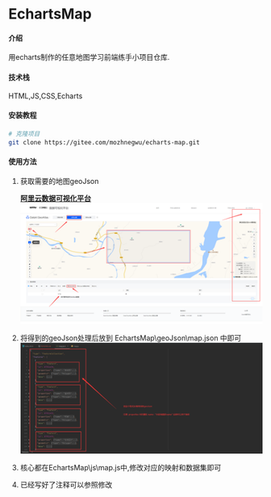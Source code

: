 # EchartsMap

#### 介绍
用echarts制作的任意地图学习前端练手小项目仓库.

#### 技术栈
HTML,JS,CSS,Echarts

#### 安装教程

```bash
# 克隆项目
git clone https://gitee.com/mozhnegwu/echarts-map.git
```

#### 使用方法

1. 获取需要的地图geoJson

   [**阿里云数据可视化平台**](https://datav.aliyun.com/portal/school/atlas/area_selector)	![阿里云大数据可视化平台](.\img\aliyun.png)

2. 将得到的geoJson处理后放到 EchartsMap\geoJson\map.json 中即可![** dd **](.\img\geojson.png)

3. 核心都在EchartsMap\js\map.js中,修改对应的映射和数据集即可

4. 已经写好了注释可以参照修改